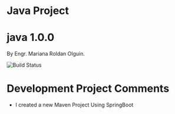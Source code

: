 # Java Project

# java 1.0.0

By Engr. Mariana Roldan Olguin.

![Build Status](https://rgprincipal.com/es/wp-content/uploads/2018/12/Logo-de-Java-portada-250x122.jpg)

# Development Project Comments

  - I created a new Maven Project Using SpringBoot